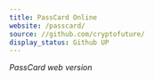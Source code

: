```yaml
---
title: PassCard Online
website: /passcard/
source: //github.com/cryptofuture/
display_status: Github UP
---
```


*PassCard web version*  


